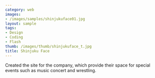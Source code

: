 ```yaml
---
category: web
images:
- /images/samples/shinjukuface01.jpg
layout: sample
tags:
- Design
- Coding
- Flash
thumb: /images/thumb/shinjukuface_t.jpg
title: Shinjuku Face
---
```

Created the site for the company, which provide their space for special events such as music concert and wrestling.
